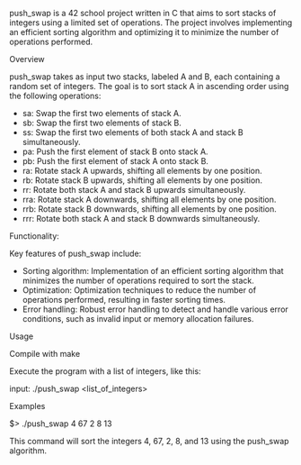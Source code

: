 push_swap is a 42 school project written in C that aims to sort stacks of integers using a limited set of operations. 
The project involves implementing an efficient sorting algorithm and optimizing it to minimize the number of operations performed.

Overview

push_swap takes as input two stacks, labeled A and B, each containing a random set of integers. 
The goal is to sort stack A in ascending order using the following operations:

* sa: Swap the first two elements of stack A.
* sb: Swap the first two elements of stack B.
* ss: Swap the first two elements of both stack A and stack B simultaneously.
* pa: Push the first element of stack B onto stack A.
* pb: Push the first element of stack A onto stack B.
* ra: Rotate stack A upwards, shifting all elements by one position.
* rb: Rotate stack B upwards, shifting all elements by one position.
* rr: Rotate both stack A and stack B upwards simultaneously.
* rra: Rotate stack A downwards, shifting all elements by one position.
* rrb: Rotate stack B downwards, shifting all elements by one position.
* rrr: Rotate both stack A and stack B downwards simultaneously.

Functionality: 

Key features of push_swap include:

* Sorting algorithm: Implementation of an efficient sorting algorithm that minimizes the number of operations required to sort the stack.
* Optimization: Optimization techniques to reduce the number of operations performed, resulting in faster sorting times.
* Error handling: Robust error handling to detect and handle various error conditions, such as invalid input or memory allocation failures.

Usage

Compile with make

Execute the program with a list of integers, like this: 

input: ./push_swap <list_of_integers>

Examples

$> ./push_swap 4 67 2 8 13

This command will sort the integers 4, 67, 2, 8, and 13 using the push_swap algorithm.
